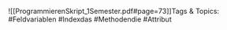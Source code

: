 
![[ProgrammierenSkript_1Semester.pdf#page=73]]Tags & Topics:
   #Feldvariablen
   #Indexdas
   #Methodendie
   #Attribut